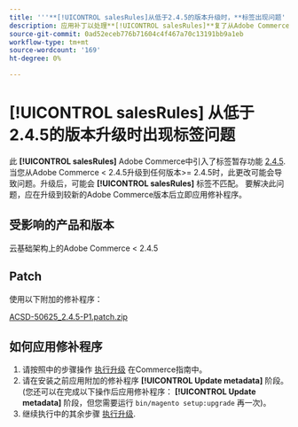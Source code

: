 ```yaml
---
title: '''**[!UICONTROL salesRules]从低于2.4.5的版本升级时，**标签出现问题'
description: 应用补丁以处理**[!UICONTROL salesRules]**复了从Adobe Commerce版本2.4.5以下进行升级时出现的问题。
source-git-commit: 0ad52eceb776b71604c4f467a70c13191bb9a1eb
workflow-type: tm+mt
source-wordcount: '169'
ht-degree: 0%

---
```


# **[!UICONTROL salesRules]** 从低于2.4.5的版本升级时出现标签问题

此 **[!UICONTROL salesRules]** Adobe Commerce中引入了标签暂存功能 [2.4.5](/docs/commerce-operations/release/notes/adobe-commerce/2-4-5.html). 当您从Adobe Commerce &lt; 2.4.5升级到任何版本>= 2.4.5时，此更改可能会导致问题。升级后，可能会 **[!UICONTROL salesRules]** 标签不匹配。 要解决此问题，应在升级到较新的Adobe Commerce版本后立即应用修补程序。

## 受影响的产品和版本

云基础架构上的Adobe Commerce &lt; 2.4.5

## Patch

使用以下附加的修补程序：

[ACSD-50625_2.4.5-P1.patch.zip](assets/ACSD-50625_2.4.5-p1.patch.zip)

## 如何应用修补程序

1. 请按照中的步骤操作 [执行升级](https://experienceleague.adobe.com/docs/commerce-operations/upgrade-guide/implementation/perform-upgrade.html) 在Commerce指南中。
1. 请在安装之前应用附加的修补程序 **[!UICONTROL Update metadata]** 阶段。
(您还可以在完成以下操作后应用修补程序： **[!UICONTROL Update metadata]** 阶段，但您需要运行 `bin/magento setup:upgrade` 再一次)。
1. 继续执行中的其余步骤 [执行升级](https://experienceleague.adobe.com/docs/commerce-operations/upgrade-guide/implementation/perform-upgrade.html).
